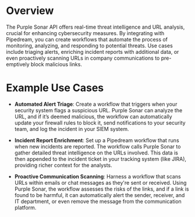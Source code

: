 # Overview

The Purple Sonar API offers real-time threat intelligence and URL analysis, crucial for enhancing cybersecurity measures. By integrating with Pipedream, you can create workflows that automate the process of monitoring, analyzing, and responding to potential threats. Use cases include triaging alerts, enriching incident reports with additional data, or even proactively scanning URLs in company communications to pre-emptively block malicious links.

# Example Use Cases

- **Automated Alert Triage**: Create a workflow that triggers when your security system flags a suspicious URL. Purple Sonar can analyze the URL, and if it’s deemed malicious, the workflow can automatically update your firewall rules to block it, send notifications to your security team, and log the incident in your SIEM system.

- **Incident Report Enrichment**: Set up a Pipedream workflow that runs when new incidents are reported. The workflow calls Purple Sonar to gather detailed threat intelligence on the URLs involved. This data is then appended to the incident ticket in your tracking system (like JIRA), providing richer context for the analysts.

- **Proactive Communication Scanning**: Harness a workflow that scans URLs within emails or chat messages as they're sent or received. Using Purple Sonar, the workflow assesses the risks of the links, and if a link is found to be harmful, it can automatically alert the sender, receiver, and IT department, or even remove the message from the communication platform.
